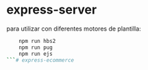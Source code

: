 # express-server
para utilizar con diferentes motores de plantilla:
```sh
	npm run hbs2
	npm run pug
	npm run ejs
```# express-ecommerce
